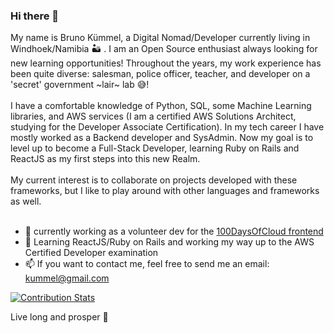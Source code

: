 ### Hi there 👋

My name is Bruno Kümmel, a Digital Nomad/Developer currently living in Windhoek/Namibia 🏜️ . I am an Open Source enthusiast always looking for new learning opportunities! Throughout the years, my work experience has been quite diverse: salesman, police officer, teacher, and developer on a 'secret' government ~lair~ lab 😅! 
<br><br>
I have a comfortable knowledge of Python, SQL, some Machine Learning libraries, and AWS services (I am a certified AWS Solutions Architect, studying for the Developer Associate Certification). In my tech career I have mostly worked as a Backend developer and SysAdmin. 
Now my goal is to level up to become a Full-Stack Developer, learning Ruby on Rails and ReactJS as my first steps into this new Realm.
<br><br>
My current interest is to collaborate on projects developed with these frameworks, but I like to play around with other languages and frameworks as well. 
<br><br>


- 🔭 currently working as a volunteer dev for the [100DaysOfCloud frontend](https://github.com/100DaysOfCloud/100DaysOfCloudFrontend) <Br>
- 🌱 Learning ReactJS/Ruby on Rails and working my way up to the AWS Certified Developer examination <br>
- 📫 If you want to contact me, feel free to send me an email: kummel@gmail.com <br>

[![Contribution Stats](https://github-contribution-stats.vercel.app/api/?username=Bruck1701)](https://github.com/Bruck1701/github-contribution-stats/)

Live long and prosper 🖖 

<!--
**Bruck1701/Bruck1701** is a ✨ _special_ ✨ repository because its `README.md` (this file) appears on your GitHub profile.

Here are some ideas to get you started:

- 🔭 I’m currently working on ...
- 🌱 I’m currently learning ReactJS and Ruby on Rails
- 👯 I’m looking to collaborate on Open 
- 🤔 I’m looking for help with ...
- 💬 Ask me about ...
- 📫 How to reach me: ...
- 😄 Pronouns: ...
- ⚡ Fun fact: ...
-->
